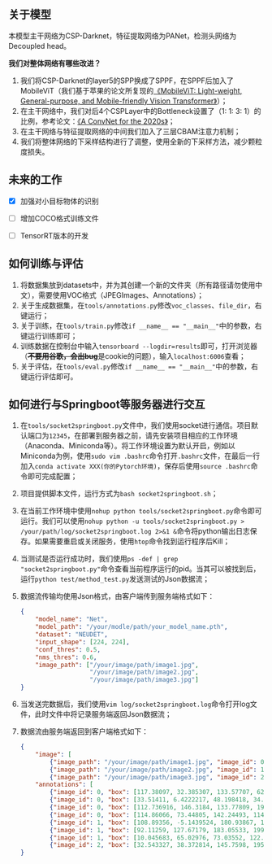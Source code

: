 ## 关于模型

本模型主干网络为CSP-Darknet，特征提取网络为PANet，检测头网络为Decoupled head。

**我们对整体网络有哪些改进？**

1. 我们将CSP-Darknet的layer5的SPP换成了SPPF，在SPPF后加入了MobileViT（我们基于苹果的论文所复现的[《MobileViT: Light-weight, General-purpose, and Mobile-friendly Vision Transformer》](https://arxiv.org/abs/2110.02178)）；
2. 在主干网络中，我们对后4个CSPLayer中的Bottleneck设置了（1: 1: 3: 1）的比例，参考论文：[《A ConvNet for the 2020s》](https://openaccess.thecvf.com/content/CVPR2022/papers/Liu_A_ConvNet_for_the_2020s_CVPR_2022_paper.pdf)；
3. 在主干网络与特征提取网络的中间我们加入了三层CBAM注意力机制；
4. 我们将整体网络的下采样结构进行了调整，使用全新的下采样方法，减少颗粒度损失。



## 未来的工作

- [x] 加强对小目标物体的识别
- [ ] 增加COCO格式训练文件
- [ ] TensorRT版本的开发



## 如何训练与评估

1. 将数据集放到datasets中，并为其创建一个新的文件夹（所有路径请勿使用中文），需要使用VOC格式（JPEGImages、Annotations）；
2. 关于生成数据集，在`tools/annotations.py`修改`voc_classes`、`file_dir`，右键运行；
3. 关于训练，在`tools/train.py`修改`if __name__ == "__main__"`中的参数，右键运行训练即可；
4. 训练数据在控制台中输入`tensorboard --logdir=results`即可，打开浏览器（~~**不要用谷歌，会出bug**~~是cookie的问题），输入`localhost:6006`查看；
5. 关于评估，在`tools/eval.py`修改`if __name__ == "__main__"`中的参数，右键运行评估即可。



## 如何进行与Springboot等服务器进行交互

1. 在`tools/socket2springboot.py`文件中，我们使用socket进行通信。项目默认端口为`12345`，在部署到服务器之前，请先安装项目相应的工作环境（Anaconda、Miniconda等）。将工作环境设置为默认开启，例如以Miniconda为例，使用`sudo vim .bashrc`命令打开`.bashrc`文件，在最后一行加入`conda activate XXX(你的Pytorch环境)`，保存后使用`source .bashrc`命令即可完成配置；

2. 项目提供脚本文件，运行方式为`bash socket2springboot.sh`；

3. 在当前工作环境中使用`nohup python tools/socket2springboot.py`命令即可运行。我们可以使用`nohup python -u tools/socket2springboot.py > /your/path/log/socket2springboot.log 2>&1 &`命令将python输出日志保存。如果需要重启或关闭服务，使用`htop`命令找到运行程序后Kill；

4. 当测试是否运行成功时，我们使用`ps -def | grep "socket2springboot.py"`命令查看当前程序运行的pid。当其可以被找到后，运行`python test/method_test.py`发送测试的Json数据流；

5. 数据流传输均使用Json格式，由客户端传到服务端格式如下：

   ```json
   {
       "model_name": "Net", 
       "model_path": "/your/modle/path/your_model_name.pth",
       "dataset": "NEUDET",
       "input_shape": [224, 224],
       "conf_thres": 0.5,
       "nms_thres": 0.6,
       "image_path": ["/your/image/path/image1.jpg",
                      "/your/image/path/image2.jpg",
                      "/your/image/path/image3.jpg"]
   }
   ```
6. 当发送完数据后，我们使用`vim log/socket2springboot.log`命令打开log文件，此时文件中将记录服务端返回Json数据流；

7. 数据流由服务端返回到客户端格式如下：

   ```json
   {
       "image": [
           {"image_path": "/your/image/path/image1.jpg", "image_id": 0}, 
           {"image_path": "/your/image/path/image2.jpg", "image_id": 1}, 
           {"image_path": "/your/image/path/image3.jpg", "image_id": 2}], 
       "annotations": [
           {"image_id": 0, "box": [117.38097, 32.385307, 133.57707, 62.68074], "predicted_class": "class1", "conf": 0.66143817}, 
           {"image_id": 0, "box": [33.51411, 6.4222217, 48.198418, 34.87923], "predicted_class": "class1", "conf": 0.64585626}, 
           {"image_id": 0, "box": [112.736916, 146.3184, 133.77809, 198.33405], "predicted_class": "class1", "conf": 0.63799584}, 
           {"image_id": 0, "box": [114.86066, 73.44805, 142.24493, 114.508995], "predicted_class": "class1", "conf": 0.61806077}, 
           {"image_id": 1, "box": [108.89356, -5.1439524, 180.93867, 138.25955], "predicted_class": "class2", "conf": 0.7961505}, 
           {"image_id": 1, "box": [92.11259, 127.67179, 183.05533, 199.58357], "predicted_class": "class2", "conf": 0.7741741}, 
           {"image_id": 1, "box": [10.045683, 65.02976, 73.03552, 122.30415], "predicted_class": "class2", "conf": 0.72269356}, 
           {"image_id": 2, "box": [32.543327, 38.372814, 145.7598, 195.50223], "predicted_class": "class3", "conf": 0.7584684}]
   }
   
   ```